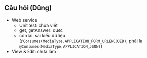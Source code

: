 ## Câu hỏi (Dũng) ##
  * Web service
    * Unit test: chưa viết
    * get, getAnswer: được
    * còn lại: sai kiểu dữ liệu (`@Consumes(MediaType.APPLICATION_FORM_URLENCODED)`, phải là `@Consumes(MediaType.APPLICATION_JSON)`)
  * View & Edit: chưa làm